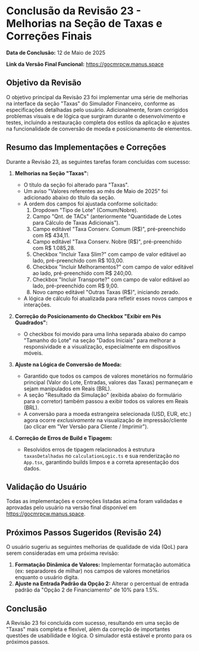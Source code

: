 # Conclusão da Revisão 23 - Melhorias na Seção de Taxas e Correções Finais

**Data de Conclusão:** 12 de Maio de 2025

**Link da Versão Final Funcional:** https://gocmrpcw.manus.space

## Objetivo da Revisão

O objetivo principal da Revisão 23 foi implementar uma série de melhorias na interface da seção "Taxas" do Simulador Financeiro, conforme as especificações detalhadas pelo usuário. Adicionalmente, foram corrigidos problemas visuais e de lógica que surgiram durante o desenvolvimento e testes, incluindo a restauração completa dos estilos da aplicação e ajustes na funcionalidade de conversão de moeda e posicionamento de elementos.

## Resumo das Implementações e Correções

Durante a Revisão 23, as seguintes tarefas foram concluídas com sucesso:

1.  **Melhorias na Seção "Taxas":**
    *   O título da seção foi alterado para "Taxas".
    *   Um aviso "Valores referentes ao mês de Maio de 2025" foi adicionado abaixo do título da seção.
    *   A ordem dos campos foi ajustada conforme solicitado:
        1.  Dropdown "Tipo de Lote" (Comum/Nobre).
        2.  Campo "Qnt. de TACs" (anteriormente "Quantidade de Lotes para Cálculo de Taxas Adicionais").
        3.  Campo editável "Taxa Conserv. Comum (R$)", pré-preenchido com R$ 434,11.
        4.  Campo editável "Taxa Conserv. Nobre (R$)", pré-preenchido com R$ 1.085,28.
        5.  Checkbox "Incluir Taxa Slim?" com campo de valor editável ao lado, pré-preenchido com R$ 103,00.
        6.  Checkbox "Incluir Melhoramentos?" com campo de valor editável ao lado, pré-preenchido com R$ 240,00.
        7.  Checkbox "Incluir Transporte?" com campo de valor editável ao lado, pré-preenchido com R$ 9,00.
        8.  Novo campo editável "Outras Taxas (R$)", iniciando zerado.
    *   A lógica de cálculo foi atualizada para refletir esses novos campos e interações.

2.  **Correção do Posicionamento do Checkbox "Exibir em Pés Quadrados":**
    *   O checkbox foi movido para uma linha separada abaixo do campo "Tamanho do Lote" na seção "Dados Iniciais" para melhorar a responsividade e a visualização, especialmente em dispositivos móveis.

3.  **Ajuste na Lógica de Conversão de Moeda:**
    *   Garantido que todos os campos de valores monetários no formulário principal (Valor do Lote, Entradas, valores das Taxas) permaneçam e sejam manipulados em Reais (BRL).
    *   A seção "Resultado da Simulação" (exibida abaixo do formulário para o corretor) também passou a exibir todos os valores em Reais (BRL).
    *   A conversão para a moeda estrangeira selecionada (USD, EUR, etc.) agora ocorre *exclusivamente* na visualização de impressão/cliente (ao clicar em "Ver Versão para Cliente / Imprimir").

4.  **Correção de Erros de Build e Tipagem:**
    *   Resolvidos erros de tipagem relacionados à estrutura `taxasDetalhadas` no `calculationLogic.ts` e sua renderização no `App.tsx`, garantindo builds limpos e a correta apresentação dos dados.

## Validação do Usuário

Todas as implementações e correções listadas acima foram validadas e aprovadas pelo usuário na versão final disponível em https://gocmrpcw.manus.space.

## Próximos Passos Sugeridos (Revisão 24)

O usuário sugeriu as seguintes melhorias de qualidade de vida (QoL) para serem consideradas em uma próxima revisão:

1.  **Formatação Dinâmica de Valores:** Implementar formatação automática (ex: separadores de milhar) nos campos de valores monetários enquanto o usuário digita.
2.  **Ajuste na Entrada Padrão da Opção 2:** Alterar o percentual de entrada padrão da "Opção 2 de Financiamento" de 10% para 1.5%.

## Conclusão

A Revisão 23 foi concluída com sucesso, resultando em uma seção de "Taxas" mais completa e flexível, além da correção de importantes questões de usabilidade e lógica. O simulador está estável e pronto para os próximos passos.

